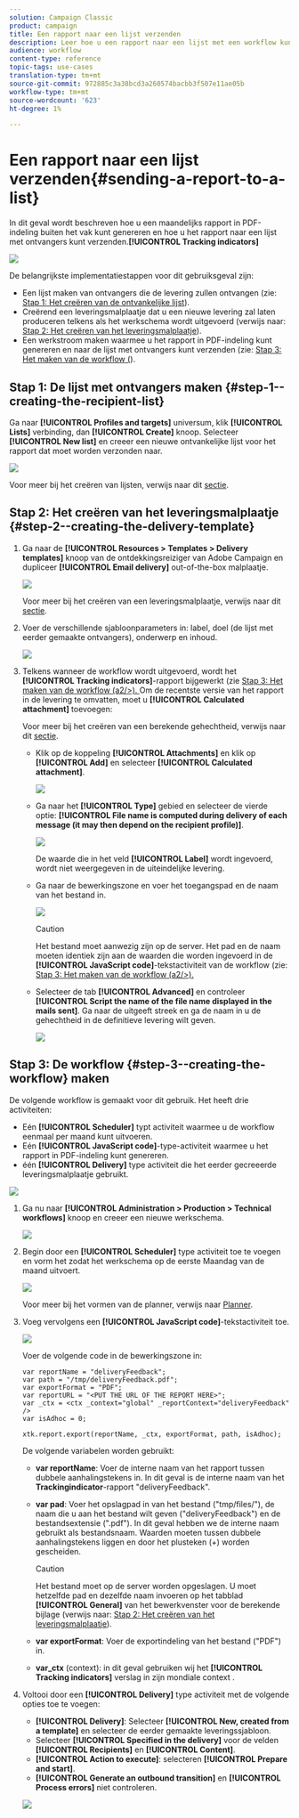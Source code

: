 ```yaml
---
solution: Campaign Classic
product: campaign
title: Een rapport naar een lijst verzenden
description: Leer hoe u een rapport naar een lijst met een workflow kunt verzenden
audience: workflow
content-type: reference
topic-tags: use-cases
translation-type: tm+mt
source-git-commit: 972885c3a38bcd3a260574bacbb3f507e11ae05b
workflow-type: tm+mt
source-wordcount: '623'
ht-degree: 1%

---
```



# Een rapport naar een lijst verzenden{#sending-a-report-to-a-list}

In dit geval wordt beschreven hoe u een maandelijks rapport in PDF-indeling buiten het vak kunt genereren en hoe u het rapport naar een lijst met ontvangers kunt verzenden.**[!UICONTROL Tracking indicators]**

![](assets/use_case_report_intro.png)

De belangrijkste implementatiestappen voor dit gebruiksgeval zijn:

* Een lijst maken van ontvangers die de levering zullen ontvangen (zie: [Stap 1: Het creëren van de ontvankelijke lijst](#step-1--creating-the-recipient-list)).
* Creërend een leveringsmalplaatje dat u een nieuwe levering zal laten produceren telkens als het werkschema wordt uitgevoerd (verwijs naar: [Stap 2: Het creëren van het leveringsmalplaatje](#step-2--creating-the-delivery-template)).
* Een werkstroom maken waarmee u het rapport in PDF-indeling kunt genereren en naar de lijst met ontvangers kunt verzenden (zie: [Stap 3: Het maken van de workflow (](#step-3--creating-the-workflow)).

## Stap 1: De lijst met ontvangers maken {#step-1--creating-the-recipient-list}

Ga naar **[!UICONTROL Profiles and targets]** universum, klik **[!UICONTROL Lists]** verbinding, dan **[!UICONTROL Create]** knoop. Selecteer **[!UICONTROL New list]** en creeer een nieuwe ontvankelijke lijst voor het rapport dat moet worden verzonden naar.

![](assets/use_case_report_1.png)

Voor meer bij het creëren van lijsten, verwijs naar dit [sectie](../../platform/using/creating-and-managing-lists.md).

## Stap 2: Het creëren van het leveringsmalplaatje {#step-2--creating-the-delivery-template}

1. Ga naar de **[!UICONTROL Resources > Templates > Delivery templates]** knoop van de ontdekkingsreiziger van Adobe Campaign en dupliceer **[!UICONTROL Email delivery]** out-of-the-box malplaatje.

   ![](assets/use_case_report_2.png)

   Voor meer bij het creëren van een leveringsmalplaatje, verwijs naar dit [sectie](../../delivery/using/about-templates.md).

1. Voer de verschillende sjabloonparameters in: label, doel (de lijst met eerder gemaakte ontvangers), onderwerp en inhoud.

   ![](assets/use_case_report_3.png)

1. Telkens wanneer de workflow wordt uitgevoerd, wordt het **[!UICONTROL Tracking indicators]**-rapport bijgewerkt (zie [Stap 3: Het maken van de workflow (a2/>). ](#step-3--creating-the-workflow) Om de recentste versie van het rapport in de levering te omvatten, moet u **[!UICONTROL Calculated attachment]** toevoegen:

   Voor meer bij het creëren van een berekende gehechtheid, verwijs naar dit [sectie](../../delivery/using/attaching-files.md#creating-a-calculated-attachment).

   * Klik op de koppeling **[!UICONTROL Attachments]** en klik op **[!UICONTROL Add]** en selecteer **[!UICONTROL Calculated attachment]**.

      ![](assets/use_case_report_4.png)

   * Ga naar het **[!UICONTROL Type]** gebied en selecteer de vierde optie: **[!UICONTROL File name is computed during delivery of each message (it may then depend on the recipient profile)]**.

      ![](assets/use_case_report_5.png)

      De waarde die in het veld **[!UICONTROL Label]** wordt ingevoerd, wordt niet weergegeven in de uiteindelijke levering.

   * Ga naar de bewerkingszone en voer het toegangspad en de naam van het bestand in.

      ![](assets/use_case_report_6.png)

      >[!CAUTION]
      >
      >Het bestand moet aanwezig zijn op de server. Het pad en de naam moeten identiek zijn aan de waarden die worden ingevoerd in de **[!UICONTROL JavaScript code]**-tekstactiviteit van de workflow (zie: [Stap 3: Het maken van de workflow (a2/>).](#step-3--creating-the-workflow)

   * Selecteer de tab **[!UICONTROL Advanced]** en controleer **[!UICONTROL Script the name of the file name displayed in the mails sent]**. Ga naar de uitgeeft streek en ga de naam in u de gehechtheid in de definitieve levering wilt geven.

      ![](assets/use_case_report_6bis.png)

## Stap 3: De workflow {#step-3--creating-the-workflow} maken

De volgende workflow is gemaakt voor dit gebruik. Het heeft drie activiteiten:

* Eén **[!UICONTROL Scheduler]** typt activiteit waarmee u de workflow eenmaal per maand kunt uitvoeren.
* Eén **[!UICONTROL JavaScript code]**-type-activiteit waarmee u het rapport in PDF-indeling kunt genereren.
* één **[!UICONTROL Delivery]** type activiteit die het eerder gecreeerde leveringsmalplaatje gebruikt.

![](assets/use_case_report_8.png)

1. Ga nu naar **[!UICONTROL Administration > Production > Technical workflows]** knoop en creeer een nieuwe werkschema.

   ![](assets/use_case_report_7.png)

1. Begin door een **[!UICONTROL Scheduler]** type activiteit toe te voegen en vorm het zodat het werkschema op de eerste Maandag van de maand uitvoert.

   ![](assets/use_case_report_9.png)

   Voor meer bij het vormen van de planner, verwijs naar [Planner](../../workflow/using/scheduler.md).

1. Voeg vervolgens een **[!UICONTROL JavaScript code]**-tekstactiviteit toe.

   ![](assets/use_case_report_10.png)

   Voer de volgende code in de bewerkingszone in:

   ```
   var reportName = "deliveryFeedback";
   var path = "/tmp/deliveryFeedback.pdf";
   var exportFormat = "PDF";
   var reportURL = "<PUT THE URL OF THE REPORT HERE>";
   var _ctx = <ctx _context="global" _reportContext="deliveryFeedback" />
   var isAdhoc = 0;
   
   xtk.report.export(reportName, _ctx, exportFormat, path, isAdhoc);
   ```

   De volgende variabelen worden gebruikt:

   * **var reportName**: Voer de interne naam van het rapport tussen dubbele aanhalingstekens in. In dit geval is de interne naam van het **Trackingindicator**-rapport &quot;deliveryFeedback&quot;.
   * **var pad**: Voer het opslagpad in van het bestand (&quot;tmp/files/&quot;), de naam die u aan het bestand wilt geven (&quot;deliveryFeedback&quot;) en de bestandsextensie (&quot;.pdf&quot;). In dit geval hebben we de interne naam gebruikt als bestandsnaam. Waarden moeten tussen dubbele aanhalingstekens liggen en door het plusteken (+) worden gescheiden.

      >[!CAUTION]
      >
      >Het bestand moet op de server worden opgeslagen. U moet hetzelfde pad en dezelfde naam invoeren op het tabblad **[!UICONTROL General]** van het bewerkvenster voor de berekende bijlage (verwijs naar: [Stap 2: Het creëren van het leveringsmalplaatje](#step-2--creating-the-delivery-template)).

   * **var exportFormat**: Voer de exportindeling van het bestand (&quot;PDF&quot;) in.
   * **var_ctx** (context): in dit geval gebruiken wij het  **[!UICONTROL Tracking indicators]** verslag in zijn mondiale context .

1. Voltooi door een **[!UICONTROL Delivery]** type activiteit met de volgende opties toe te voegen:

   * **[!UICONTROL Delivery]**: Selecteer  **[!UICONTROL New, created from a template]** en selecteer de eerder gemaakte leveringssjabloon.
   * Selecteer **[!UICONTROL Specified in the delivery]** voor de velden **[!UICONTROL Recipients]** en **[!UICONTROL Content]**.
   * **[!UICONTROL Action to execute]**: selecteren  **[!UICONTROL Prepare and start]**.
   * **[!UICONTROL Generate an outbound transition]** en **[!UICONTROL Process errors]** niet controleren.

   ![](assets/use_case_report_11.png)

